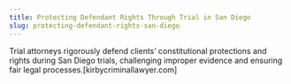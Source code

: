 ```yaml
---
title: Protecting Defendant Rights Through Trial in San Diego
slug: protecting-defendant-rights-san-diego
---
```


Trial attorneys rigorously defend clients’ constitutional protections and rights during San Diego trials, challenging improper evidence and ensuring fair legal processes.[kirbycriminallawyer.com]
